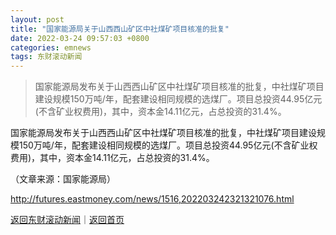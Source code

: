 ```yaml
---
layout: post
title: "国家能源局关于山西西山矿区中社煤矿项目核准的批复"
date: 2022-03-24 09:57:03 +0800
categories: emnews
tags: 东财滚动新闻
---
```

> 国家能源局发布关于山西西山矿区中社煤矿项目核准的批复，中社煤矿项目建设规模150万吨/年，配套建设相同规模的选煤厂。项目总投资44.95亿元(不含矿业权费用)，其中，资本金14.11亿元，占总投资的31.4%。

<p>国家能源局发布关于山西西山矿区中社煤矿项目核准的批复，中社煤矿项目建设规模150万吨/年，配套建设相同规模的选煤厂。项目总投资44.95亿元(不含矿业权费用)，其中，资本金14.11亿元，占总投资的31.4%。</p><p class="em_media">（文章来源：国家能源局）</p>

<http://futures.eastmoney.com/news/1516,202203242321321076.html>

[返回东财滚动新闻](//finews.withounder.com/emnews/)｜[返回首页](//finews.withounder.com/)